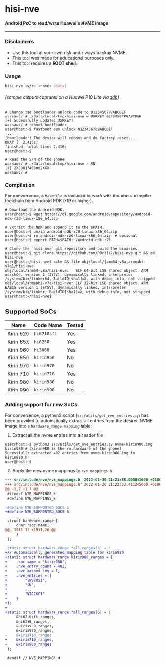 # hisi-nve
#### Android PoC to read/write Huawei's *NVME* image
----

### Disclaimers
* Use this tool at your own risk and always backup NVME.
* This tool was made for educational purposes only.
* This tool requires a **ROOT shell**.

### Usage
```bash
hisi-nve <w/r> <name> [data]
```
###### (sample outputs captured on a Huawei P10 Lite via [adb](https://developer.android.com/studio/command-line/adb))
```console
# Change the bootloader unlock code to 0123456789ABCDEF
warsaw:/ # ./data/local/tmp/hisi-nve w USRKEY 0123456789ABCDEF
[+] Sucessfully updated USRKEY!
warsaw:/ # reboot bootloader
user@host:~$ fastboot oem unlock 0123456789ABCDEF
...
(bootloader) The device will reboot and do factory reset...
OKAY [  2.415s]
finished. total time: 2.416s
user@host:~$

# Read the S/N of the phone
warsaw:/ # ./data/local/tmp/hisi-nve r SN
[+] 2XJDU17408002XXX
warsaw:/ #
```

### Compilation
For convenience, a `Makefile` is included to work with the cross-compiler toolchain from Android NDK (*r19* or higher).
```console
# Download the Android NDK.
user@host:~$ wget https://dl.google.com/android/repository/android-ndk-r20-linux-x86_64.zip

# Extract the NDK and append it to the $PATH.
user@host:~$ unzip android-ndk-r20-linux-x86_64.zip
user@host:~$ rm android-ndk-r20-linux-x86_64.zip  # optional
user@host:~$ export PATH=$PATH:~/android-ndk-r20

# Clone the `hisi-nve` git repository and build the binaries.
user@host:~$ git clone https://github.com/R0rt1z2/hisi-nve.git && cd hisi-nve
user@host:~/hisi-nve$ make && file obj/local/{arm64-v8a,armeabi-v7a}/hisi-nve
obj/local/arm64-v8a/hisi-nve:   ELF 64-bit LSB shared object, ARM aarch64, version 1 (SYSV), dynamically linked, interpreter /system/bin/linker64, BuildID[sha1]=X, with debug_info, not stripped
obj/local/armeabi-v7a/hisi-nve: ELF 32-bit LSB shared object, ARM, EABI5 version 1 (SYSV), dynamically linked, interpreter /system/bin/linker, BuildID[sha1]=X, with debug_info, not stripped
user@host:~/hisi-nve$
```

## Supported SoCs
Name | Code Name | Tested
------ | ----- | -----
Kirin 620 | `hi6210sft` | Yes
Kirin 65X | `hi6250` | Yes
Kirin 960 | `hi3660` | Yes
Kirin 950 | `kirin950` | No
Kirin 970 | `kirin970` | No
Kirin 710 | `kirin710` | Yes
Kirin 980 | `kirin980` | No
Kirin 990 | `kirin990` | No


### Adding support for new SoCs
For convenience, a python3 script (`src/utils/get_nve_entries.py`) has been provided to automatically extract all entries from the desired NVME image into a `hardware_range mapping` table:

1. Extract all the nvme entries into a header file

```console
user@host:~$ python3 src/utils/get_nve_entries.py nvme-kirin980.img kirin980 # (kirin980 is the ro.hardware of the phone)
Sucessfully extracted 402 entries from nvme-kirin980.img to kirin980.h!
user@host:~$
````

2. Apply the new nvme mappings to `nve_mappings.h`
```patch
--- src/include/nve/nve_mappings.h  2022-01-30 21:21:55.005061600 +0100
+++ src/include/nve/nve_mappings.h" 2022-01-30 21:22:33.411245600 +0100
@@ -1,7 +1,7 @@
 #ifndef NVE_MAPPINGS_H
 #define NVE_MAPPINGS_H

-#define NVE_SUPPORTED_SOCS 5
+#define NVE_SUPPORTED_SOCS 6

 struct hardware_range {
     char *soc_name;
@@ -1911,12 +1911,26 @@
     }
 };

-static struct hardware_range *all_ranges[5] = {
+// Automatically generated mapping table for kirin980
+static struct hardware_range kirin980_ranges = {
+    .soc_name = "kirin980",
+    .nve_entry_count = 402,
+    .nve_hashed_key = 1,
+    .nve_entries = {
+        "SWVERSI",
+        "SN",
+        ...
+        "WICCKC1"
+    }
+};
+
+static struct hardware_range *all_ranges[6] = {
     &hi6210sft_ranges,
     &hi6250_ranges,
     &kirin950_ranges,
     &kirin970_ranges,
-    &kirin710_ranges
+    &kirin710_ranges,
+    &kirin980_ranges
 };

 #endif // NVE_MAPPINGS_H
```
